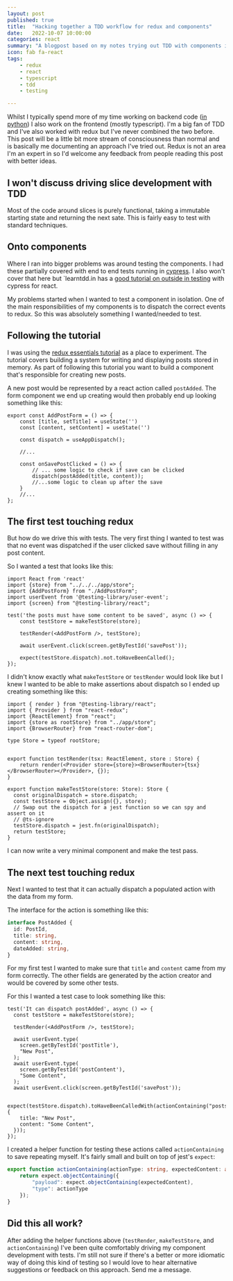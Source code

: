 ```yaml
---
layout: post
published: true
title:  "Hacking together a TDD workflow for redux and components"
date:   2022-10-07 10:00:00
categories: react
summary: "A blogpost based on my notes trying out TDD with components in react with redux "
icon: fab fa-react
tags:
    - redux
    - react
    - typescript
    - tdd
    - testing

---
```


Whilst I typically spend more of my time working on backend code ([in python](https://blog.meadsteve.dev/python/)) I 
also work on the frontend (mostly typescript). I'm a big fan of TDD and I've also worked with redux but I've never 
combined the two before. This post will be a little bit more stream of consciousness than normal and is basically me 
documenting an approach I've tried out. Redux is not an area I'm an expert in so I'd welcome any feedback from people 
reading this post with better ideas.

## I won't discuss driving slice development with TDD
Most of the code around slices is purely functional, taking a immutable
starting state and returning the next sate. This is fairly easy to test with standard techniques. 

## Onto components
Where I ran into bigger problems was around testing the components. I had these partially covered with end to end
tests running in [cypress](https://www.cypress.io/). I also won't cover that here but `learntdd.in has a [good tutorial
on outside in testing](https://learntdd.in/react/) with cypress for react.

My problems started when I wanted to test a component in isolation. One of the main responsibilities of my components
is to dispatch the correct events to redux. So this was absolutely something I wanted/needed to test.

## Following the tutorial
I was using the [redux essentials tutorial](https://redux.js.org/tutorials/essentials/part-3-data-flow) as a place 
to experiment. The tutorial covers building a system for writing and displaying posts stored in memory.
As part of following this tutorial you want to build a component that's responsible for creating new posts.

A new post would be represented by a react action called `postAdded`. The form component we end up creating would then
probably end up looking something like this:

```tsx
export const AddPostForm = () => {
    const [title, setTitle] = useState('')
    const [content, setContent] = useState('')
    
    const dispatch = useAppDispatch();

    //...
    
    const onSavePostClicked = () => {
        // ... some logic to check if save can be clicked
        dispatch(postAdded(title, content));
        //...some logic to clean up after the save
    }
    //...
};
```

## The first test touching redux

But how do we drive this with tests. The very first thing I wanted to test was that no event was dispatched if the
user clicked save without filling in any post content.

So I wanted a test that looks like this:
```tsx
import React from 'react'
import {store} from "../../../app/store";
import {AddPostForm} from "./AddPostForm";
import userEvent from '@testing-library/user-event';
import {screen} from "@testing-library/react";

test('the posts must have some content to be saved', async () => {
    const testStore = makeTestStore(store);
    
    testRender(<AddPostForm />, testStore);
    
    await userEvent.click(screen.getByTestId('savePost'));
    
    expect(testStore.dispatch).not.toHaveBeenCalled();
});
```

I didn't know exactly what `makeTestStore` or `testRender` would look like but I knew I wanted to be able to make
assertions about dispatch so I ended up creating something like this:

```tsx
import { render } from "@testing-library/react";
import { Provider } from "react-redux";
import {ReactElement} from "react";
import {store as rootStore} from "../app/store";
import {BrowserRouter} from "react-router-dom";

type Store = typeof rootStore;


export function testRender(tsx: ReactElement, store : Store) {
    return render(<Provider store={store}><BrowserRouter>{tsx}</BrowserRouter></Provider>, {});
}

export function makeTestStore(store: Store): Store {
  const originalDispatch = store.dispatch;
  const testStore = Object.assign({}, store);
  // Swap out the dispatch for a jest function so we can spy and assert on it
  // @ts-ignore
  testStore.dispatch = jest.fn(originalDispatch);
  return testStore;
}
```

I can now write a very minimal component and make the test pass.

## The next test touching redux

Next I wanted to test that it can actually dispatch a populated action with the data from my form.

The interface for the action is something like this:

```typescript
interface PostAdded {
  id: PostId,
  title: string,
  content: string,
  dateAdded: string,
}
```

For my first test I wanted to make sure that `title` and `content` came from my form correctly. The other fields
are generated by the action creator and would be covered by some other tests.

For this I wanted a test case to look something like this:

```tsx
test('It can dispatch postAdded', async () => {
  const testStore = makeTestStore(store);

  testRender(<AddPostForm />, testStore);

  await userEvent.type(
    screen.getByTestId('postTitle'),
    "New Post",
  );
  await userEvent.type(
    screen.getByTestId('postContent'),
    "Some Content",
  );
  await userEvent.click(screen.getByTestId('savePost'));

  expect(testStore.dispatch).toHaveBeenCalledWith(actionContaining("posts/postAdded",{
    title: "New Post",
    content: "Some Content",
  }));
});
```

I created a helper function for testing these actions called `actionContaining` to save repeating myself. It's fairly
small and built on top of jest's `expect`:

```typescript
export function actionContaining(actionType: string, expectedContent: any) {
    return expect.objectContaining({
        "payload": expect.objectContaining(expectedContent),
        "type": actionType
    });
}
```


## Did this all work?

After adding the helper functions above (`testRender`, `makeTestStore`, and `actionContaining`) I've been quite
comfortably driving my component development with tests. I'm still not sure if there's a better or more idiomatic way
of doing this kind of testing so I would love to hear alternative suggestions or feedback on this approach. Send me
a message.

